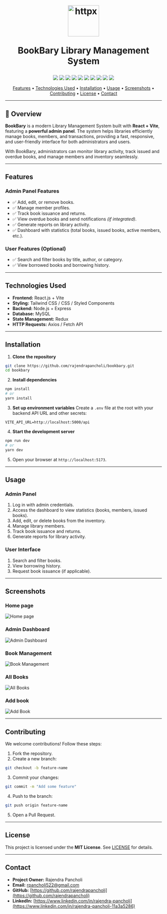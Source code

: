 <h1 align="center">
  <a href="https://rajebookbary.vercel.app"><img src="frontend/public/logo.png" alt="httpx" width="100px"></a>
  <br>
  <p>BookBary Library Management System</p>
</h1>



<p align="center">
<a href="https://opensource.org/licenses/MIT"><img src="https://img.shields.io/badge/License-MIT-blue.svg"></a>
<a href="https://rajebookbary.vercel.app"><img src="https://img.shields.io/badge/Framework-React-blue"></a>
<a href="https://rajebookbary.vercel.app/about"><img src="https://img.shields.io/badge/Language-TypeScript-blue"></a>
<a href="https://rajebookbary.vercel.app/about"><img src="https://img.shields.io/badge/Build-Vite-green"></a>
<a href="https://rajebookbary.vercel.app/about"><img src="https://img.shields.io/badge/Backend-Node.js-brightgreen"></a>
<a href="https://rajebookbary.vercel.app/about"><img src="https://img.shields.io/badge/Server-Express.js-lightgrey"></a>
<a href="https://rajebookbary.vercel.app/about"><img src="https://img.shields.io/badge/Database-MySQL-blue"></a>
<a href="https://rajebookbary.vercel.app/about"><img src="https://img.shields.io/badge/HTTP-Axios-red"></a>
<a href="https://rajebookbary.vercel.app/about"><img src="https://img.shields.io/badge/Data--Fetching-TanStack%20Query-blueviolet"></a>
<a href="https://rajebookbary.vercel.app/about"><img src="https://img.shields.io/badge/Auth-JWT-orange"></a>

</p>


<p align="center">
  <a href="#features">Features</a> •
  <a href="#technologies-used">Technologies Used</a> •
  <a href="#installation">Installation</a> •
  <a href="#usage">Usage</a> •
  <a href="#screenshots">Screenshots</a> •
  <a href="#contributing">Contributing</a> •
  <a href="#license">License</a> •
  <a href="#contact">Contact</a>
</p>


---

## 🌟 Overview
**BookBary** is a modern Library Management System built with **React + Vite**, featuring a **powerful admin panel**. The system helps libraries efficiently manage books, members, and transactions, providing a fast, responsive, and user-friendly interface for both administrators and users.

With BookBary, administrators can monitor library activity, track issued and overdue books, and manage members and inventory seamlessly.

---

## Features

### Admin Panel Features
- ✅ Add, edit, or remove books.
- ✅ Manage member profiles.
- ✅ Track book issuance and returns.
- ✅ View overdue books and send notifications *(if integrated)*.
- ✅ Generate reports on library activity.
- ✅ Dashboard with statistics (total books, issued books, active members, etc.).

### User Features (Optional)
- ✅ Search and filter books by title, author, or category.
- ✅ View borrowed books and borrowing history.

---

## Technologies Used
- **Frontend:** React.js + Vite
- **Styling:** Tailwind CSS / CSS / Styled Components
- **Backend:** Node.js + Express
- **Database:** MySQL
- **State Management:** Redux
- **HTTP Requests:** Axios / Fetch API

---

## Installation

1. **Clone the repository**
```bash
git clone https://github.com/rajendrapancholi/bookbary.git
cd bookbary
````

2. **Install dependencies**

```bash
npm install
# or
yarn install
```

3. **Set up environment variables**
   Create a `.env` file at the root with your backend API URL and other secrets:

```env
VITE_API_URL=http://localhost:5000/api
```

4. **Start the development server**

```bash
npm run dev
# or
yarn dev
```

5. Open your browser at `http://localhost:5173`.

---

## Usage

### Admin Panel

1. Log in with admin credentials.
2. Access the dashboard to view statistics (books, members, issued books).
3. Add, edit, or delete books from the inventory.
4. Manage library members.
5. Track book issuance and returns.
6. Generate reports for library activity.

### User Interface

1. Search and filter books.
2. View borrowing history.
3. Request book issuance (if applicable).

---

## Screenshots

### Home page

![Home page](frontend/screenshots/home.jpg)

### Admin Dashboard

![Admin Dashboard](frontend/screenshots/admindashboarc.jpg)

### Book Management

![Book Management](frontend/screenshots/editbook.jpg)

### All Books

![All Books](frontend/screenshots/booklist.jpg)

### Add book
![Add Book](frontend/screenshots/addbooks.jpg)

---

## Contributing

We welcome contributions! Follow these steps:

1. Fork the repository.
2. Create a new branch:

```bash
git checkout -b feature-name
```

3. Commit your changes:

```bash
git commit -m "Add some feature"
```

4. Push to the branch:

```bash
git push origin feature-name
```

5. Open a Pull Request.

---

## License

This project is licensed under the **MIT License**. See [LICENSE](LICENSE) for details.

---

## Contact

* **Project Owner:** Rajendra Pancholi
* **Email:** [rpancholi522@gmail.com](mailto:rpancholi522@gmail.com)
* **GitHub:** [https://github.com/rajendrapancholi](https://github.com/rajendrapancholi)
* **LinkedIn:** [https://www.linkedin.com/in/rajendra-pancholi](https://www.linkedin.com/in/rajendra-pancholi-11a3a5286)

